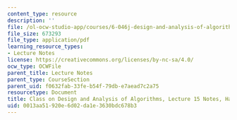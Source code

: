 ```yaml
---
content_type: resource
description: ''
file: /ol-ocw-studio-app/courses/6-046j-design-and-analysis-of-algorithms-spring-2015/0013aa51920e6d02da1e3630bdc678b3_MIT6_046JS15_writtenlec15.pdf
file_size: 673293
file_type: application/pdf
learning_resource_types:
- Lecture Notes
license: https://creativecommons.org/licenses/by-nc-sa/4.0/
ocw_type: OCWFile
parent_title: Lecture Notes
parent_type: CourseSection
parent_uid: f0632fab-33fe-b54f-79db-e7aead7c2a75
resourcetype: Document
title: Class on Design and Analysis of Algorithms, Lecture 15 Notes, Handwritten
uid: 0013aa51-920e-6d02-da1e-3630bdc678b3
---
```

